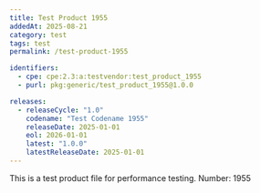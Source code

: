 ```yaml
---
title: Test Product 1955
addedAt: 2025-08-21
category: test
tags: test
permalink: /test-product-1955

identifiers:
  - cpe: cpe:2.3:a:testvendor:test_product_1955
  - purl: pkg:generic/test_product_1955@1.0.0

releases:
  - releaseCycle: "1.0"
    codename: "Test Codename 1955"
    releaseDate: 2025-01-01
    eol: 2026-01-01
    latest: "1.0.0"
    latestReleaseDate: 2025-01-01
---
```


This is a test product file for performance testing. Number: 1955
